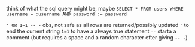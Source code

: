 
think of what the sql query might be, maybe `SELECT * FROM users WHERE username = :username AND password := password`


`' OR 1=1 -- -`    obs, not safe as all rows are returned/possibly updated
	`'` to end the current string
	`1=1` to have a always true statement
	`--` starta a comment (but requires a space and a random character efter giving `-- -`)

